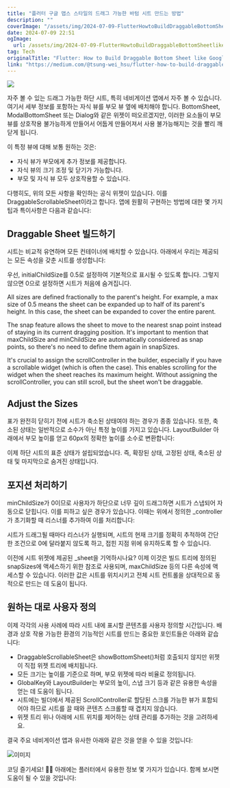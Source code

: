 ```yaml
---
title: "플러터 구글 맵스 스타일의 드래그 가능한 바텀 시트 만드는 방법"
description: ""
coverImage: "/assets/img/2024-07-09-FlutterHowtoBuildDraggableBottomSheetlikeGoogleMaps_0.png"
date: 2024-07-09 22:51
ogImage: 
  url: /assets/img/2024-07-09-FlutterHowtoBuildDraggableBottomSheetlikeGoogleMaps_0.png
tag: Tech
originalTitle: "Flutter: How to Build Draggable Bottom Sheet like Google Maps"
link: "https://medium.com/@tsung-wei_hsu/flutter-how-to-build-draggable-bottom-sheet-like-google-maps-1165f5b07366"
---
```



<img src="/assets/img/2024-07-09-FlutterHowtoBuildDraggableBottomSheetlikeGoogleMaps_0.png" />

자주 볼 수 있는 드래그 가능한 하단 시트, 특히 네비게이션 앱에서 자주 볼 수 있습니다. 여기서 세부 정보를 포함하는 자식 뷰를 부모 뷰 옆에 배치해야 합니다. BottomSheet, ModalBottomSheet 또는 Dialog와 같은 위젯이 떠오르겠지만, 이러한 요소들이 부모 뷰를 상호작용 불가능하게 만들어서 어둡게 만들어져서 사용 불가능해지는 것을 빨리 깨닫게 됩니다.

이 특정 뷰에 대해 보통 원하는 것은:

- 자식 뷰가 부모에게 추가 정보를 제공합니다.
- 자식 뷰의 크기 조정 및 닫기가 가능합니다.
- 부모 및 자식 뷰 모두 상호작용할 수 있습니다.

<div class="content-ad"></div>

다행히도, 위의 모든 사항을 확인하는 공식 위젯이 있습니다. 이를 DraggableScrollableSheet이라고 합니다. 앱에 원활히 구현하는 방법에 대한 몇 가지 팁과 특이사항은 다음과 같습니다:

## Draggable Sheet 빌드하기

시트는 비교적 유연하며 모든 컨테이너에 배치할 수 있습니다. 아래에서 우리는 제공되는 모든 속성을 갖춘 시트를 생성합니다:

우선, initialChildSize를 0.5로 설정하여 기본적으로 표시될 수 있도록 합니다. 그렇지 않으면 0으로 설정하면 시트가 처음에 숨겨집니다.

<div class="content-ad"></div>

All sizes are defined fractionally to the parent's height. For example, a max size of 0.5 means the sheet can be expanded up to half of its parent's height. In this case, the sheet can be expanded to cover the entire parent.

The snap feature allows the sheet to move to the nearest snap point instead of staying in its current dragging position. It's important to mention that maxChildSize and minChildSize are automatically considered as snap points, so there's no need to define them again in snapSizes.

It's crucial to assign the scrollController in the builder, especially if you have a scrollable widget (which is often the case). This enables scrolling for the widget when the sheet reaches its maximum height. Without assigning the scrollController, you can still scroll, but the sheet won't be draggable.

## Adjust the Sizes

<div class="content-ad"></div>

표가 완전히 닫히기 전에 시트가 축소된 상태여야 하는 경우가 종종 있습니다. 또한, 축소된 상태는 일반적으로 소수가 아닌 특정 높이를 가지고 있습니다. LayoutBuilder 아래에서 부모 높이를 얻고 60px의 정확한 높이를 소수로 변환합니다:

이제 하단 시트의 표준 상태가 설립되었습니다. 즉, 확장된 상태, 고정된 상태, 축소된 상태 및 마지막으로 숨겨진 상태입니다.

## 포지션 처리하기

minChildSize가 0이므로 사용자가 하단으로 너무 깊이 드래그하면 시트가 스냅되어 자동으로 닫힙니다. 이를 피하고 싶은 경우가 있습니다. 이때는 위에서 정의한 _controller가 초기화할 때 리스너를 추가하여 이를 처리합니다:

<div class="content-ad"></div>

시트가 드래그될 때마다 리스너가 실행되며, 시트의 현재 크기를 정확히 추적하여 간단한 조건으로 0에 달라붙지 않도록 하고, 접힌 지점 위에 유지하도록 할 수 있습니다.

이전에 시트 위젯에 제공된 _sheet을 기억하시나요? 이제 이것은 빌드 트리에 정의된 snapSizes에 액세스하기 위한 참조로 사용되며, maxChildSize 등의 다른 속성에 액세스할 수 있습니다. 이러한 값은 시트를 위치시키고 전체 시트 컨트롤을 상대적으로 동적으로 만드는 데 도움이 됩니다.

## 원하는 대로 사용자 정의

이제 각각의 사용 사례에 따라 시트 내에 표시할 콘텐츠를 사용자 정의할 시간입니다. 배경과 상호 작용 가능한 환경의 기능적인 시트를 만드는 중요한 포인트들은 아래와 같습니다:

<div class="content-ad"></div>

- DraggableScrollableSheet은 showBottomSheet()처럼 호출되지 않지만 위젯이 직접 위젯 트리에 배치됩니다.
- 모든 크기는 높이를 기준으로 하며, 부모 위젯에 따라 비율로 정의됩니다.
- GlobalKey와 LayoutBuilder는 부모의 높이, 스냅 크기 등과 같은 유용한 속성을 얻는 데 도움이 됩니다.
- 시트에는 빌더에서 제공된 ScrollController로 할당된 스크롤 가능한 뷰가 포함되어야 하므로 시트를 끌 때와 콘텐츠 스크롤할 때 겹치지 않습니다.
- 위젯 트리 위나 아래에 시트 위치를 제어하는 상태 관리를 추가하는 것을 고려하세요.

결국 주요 네비게이션 앱과 유사한 아래와 같은 것을 얻을 수 있을 것입니다:

![이미지](https://miro.medium.com/v2/resize:fit:620/1*nuYK_wi47-OnxbsREAjPXw.gif)

코딩 즐기세요! 🙌🏼
아래에는 플러터에서 유용한 정보 몇 가지가 있습니다. 함께 보시면 도움이 될 수 있을 것입니다: